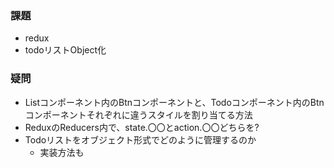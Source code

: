 ### 課題
- redux
- todoリストObject化


### 疑問
- Listコンポーネント内のBtnコンポーネントと、Todoコンポーネント内のBtnコンポーネントそれぞれに違うスタイルを割り当てる方法
- ReduxのReducers内で、state.〇〇とaction.〇〇どちらを?
- Todoリストをオブジェクト形式でどのように管理するのか
    - 実装方法も
